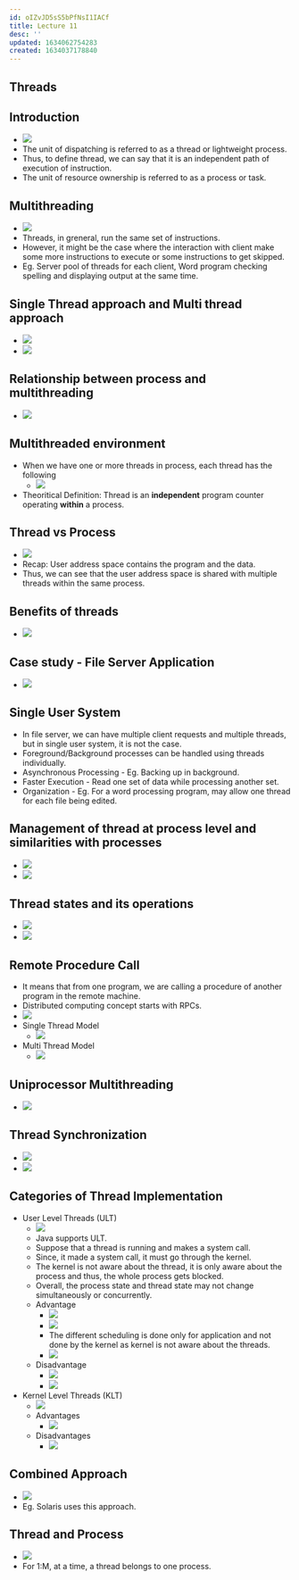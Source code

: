 ```yaml
---
id: oIZvJD5sS5bPfNsI1IACf
title: Lecture 11
desc: ''
updated: 1634062754283
created: 1634037178840
---
```



## Threads

## Introduction

- ![](/assets/images/2021-10-12-16-45-08.png)
- The unit of dispatching is referred to as a thread or lightweight process.
- Thus, to define thread, we can say that it is an independent path of execution of instruction.
- The unit of resource ownership is referred to as a process or task.

## Multithreading

- ![](/assets/images/2021-10-12-16-47-59.png)
- Threads, in  greneral, run the same set of instructions. 
- However, it might be the case where the interaction with client make some more instructions to execute or some instructions to get skipped.
- Eg. Server pool of threads for each client, Word program checking spelling and displaying output at the same time.

## Single Thread approach and Multi thread approach

- ![](/assets/images/2021-10-12-16-52-16.png)
- ![](/assets/images/2021-10-12-16-53-25.png)

## Relationship between process and multithreading

- ![](/assets/images/2021-10-12-16-55-14.png)

## Multithreaded environment

- When we have one or more threads in process, each thread has the following
  - ![](/assets/images/2021-10-12-16-57-25.png)
- Theoritical Definition: Thread is an **independent** program counter operating **within** a process.

## Thread vs Process

- ![](/assets/images/2021-10-12-17-00-26.png)
- Recap: User address space contains the program and the data.
- Thus, we can see that the user address space is shared with multiple threads within the same process.

## Benefits of threads

- ![](/assets/images/2021-10-12-17-04-46.png)

## Case study - File Server Application

- ![](/assets/images/2021-10-12-17-06-59.png)

## Single User System

- In file server, we can have multiple client requests and multiple threads, but in single user system, it is not the case.
- Foreground/Background processes can be handled using threads individually.
- Asynchronous Processing - Eg. Backing up in background.
- Faster Execution - Read one set of data while processing another set.
- Organization - Eg. For a word processing program, may allow one thread for each file being edited.

## Management of thread at process level and similarities with processes

- ![](/assets/images/2021-10-12-17-11-53.png)
- ![](/assets/images/2021-10-12-17-12-55.png)

## Thread states and its operations

- ![](/assets/images/2021-10-12-17-13-25.png)
- ![](/assets/images/2021-10-12-17-14-36.png)

## Remote Procedure Call

- It means that from one program, we are calling a procedure of another program in the remote machine.
- Distributed computing concept starts with RPCs.
- ![](/assets/images/2021-10-12-17-16-34.png)
- Single Thread Model
  - ![](/assets/images/2021-10-12-17-16-55.png)
- Multi Thread Model
  - ![](/assets/images/2021-10-12-17-17-52.png)

## Uniprocessor Multithreading

- ![](/assets/images/2021-10-12-17-19-06.png)

## Thread Synchronization

- ![](/assets/images/2021-10-12-17-20-26.png)
- ![](/assets/images/2021-10-12-17-23-12.png)

## Categories of Thread Implementation

- User Level Threads (ULT)
  - ![](/assets/images/2021-10-12-19-32-18.png)
  - Java supports ULT.
  - Suppose that a thread is running and makes a system call.
  - Since, it made a system call, it must go through the kernel.
  - The kernel is not aware about the thread, it is only aware about the process and thus, the whole process gets blocked.
  - Overall, the process state and thread state may not change simultaneously or concurrently.
  - Advantage
    - ![](/assets/images/2021-10-12-19-41-26.png)
    - ![](/assets/images/2021-10-12-19-41-38.png)
    - The different scheduling is done only for application and not done by the kernel as kernel is not aware about the threads.
    - ![](/assets/images/2021-10-12-19-43-51.png)
  - Disadvantage
    - ![](/assets/images/2021-10-12-19-44-22.png)
    - ![](/assets/images/2021-10-12-19-44-39.png)
- Kernel Level Threads (KLT)
  - ![](/assets/images/2021-10-12-22-45-15.png)
  - Advantages
    - ![](/assets/images/2021-10-12-23-45-11.png)
  - Disadvantages
    - ![](/assets/images/2021-10-12-23-45-33.png)

## Combined Approach

- ![](/assets/images/2021-10-12-23-49-04.png)
- Eg. Solaris uses this approach.

## Thread and Process

- ![](/assets/images/2021-10-12-23-49-57.png)
- For 1:M, at a time, a thread belongs to one process.

